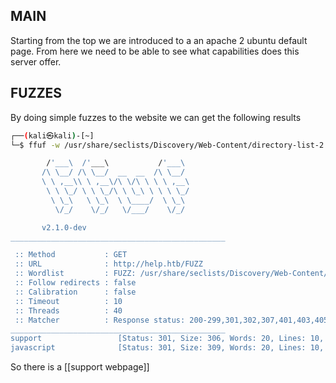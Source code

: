 ## MAIN

Starting from the top we are introduced to a an apache 2 ubuntu default page. From here we need to be able to see what capabilities does this server offer. 

## FUZZES 

By doing simple fuzzes to the website we can get the following results

```bash
┌──(kali㉿kali)-[~]
└─$ ffuf -w /usr/share/seclists/Discovery/Web-Content/directory-list-2.3-medium.txt -u http://help.htb/FUZZ    

        /'___\  /'___\           /'___\       
       /\ \__/ /\ \__/  __  __  /\ \__/       
       \ \ ,__\\ \ ,__\/\ \/\ \ \ \ ,__\      
        \ \ \_/ \ \ \_/\ \ \_\ \ \ \ \_/      
         \ \_\   \ \_\  \ \____/  \ \_\       
          \/_/    \/_/   \/___/    \/_/       

       v2.1.0-dev
________________________________________________

 :: Method           : GET
 :: URL              : http://help.htb/FUZZ
 :: Wordlist         : FUZZ: /usr/share/seclists/Discovery/Web-Content/directory-list-2.3-medium.txt
 :: Follow redirects : false
 :: Calibration      : false
 :: Timeout          : 10
 :: Threads          : 40
 :: Matcher          : Response status: 200-299,301,302,307,401,403,405,500
________________________________________________
support                 [Status: 301, Size: 306, Words: 20, Lines: 10, Duration: 126ms]
javascript              [Status: 301, Size: 309, Words: 20, Lines: 10, Duration: 108ms]
```

So there is a [[support webpage]]